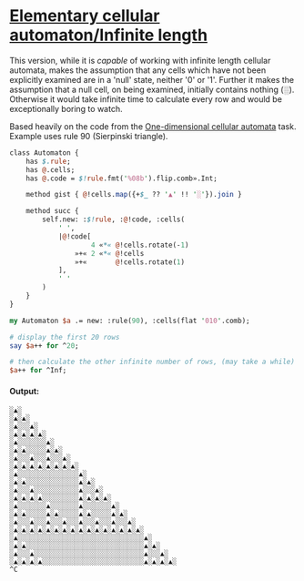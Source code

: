 [1]: https://rosettacode.org/wiki/Elementary_cellular_automaton/Infinite_length

# [Elementary cellular automaton/Infinite length][1]


This version, while it is *capable* of working with infinite length cellular automata,  makes the assumption that any cells which have not been explicitly examined are in a 'null' state, neither '0' or '1'. Further it makes the assumption that a null cell, on being examined, initially contains nothing (░). Otherwise it would take infinite time to calculate every row and would be exceptionally boring to watch.



Based heavily on the code from the [One-dimensional cellular automata](https://rosettacode.org/wiki/One-dimensional_cellular_automata#Raku) task. Example uses rule 90 (Sierpinski triangle).

```perl
class Automaton {
    has $.rule;
    has @.cells;
    has @.code = $!rule.fmt('%08b').flip.comb».Int;

    method gist { @!cells.map({+$_ ?? '▲' !! '░'}).join }

    method succ {
        self.new: :$!rule, :@!code, :cells(
            ' ',
            |@!code[
                    4 «*« @!cells.rotate(-1)
                »+« 2 «*« @!cells
                »+«       @!cells.rotate(1)
            ],
            ' '
        )
    }
}

my Automaton $a .= new: :rule(90), :cells(flat '010'.comb);

# display the first 20 rows
say $a++ for ^20;

# then calculate the other infinite number of rows, (may take a while)
$a++ for ^Inf;
```

#### Output:
```
░▲░
░▲░▲░
░▲░░░▲░
░▲░▲░▲░▲░
░▲░░░░░░░▲░
░▲░▲░░░░░▲░▲░
░▲░░░▲░░░▲░░░▲░
░▲░▲░▲░▲░▲░▲░▲░▲░
░▲░░░░░░░░░░░░░░░▲░
░▲░▲░░░░░░░░░░░░░▲░▲░
░▲░░░▲░░░░░░░░░░░▲░░░▲░
░▲░▲░▲░▲░░░░░░░░░▲░▲░▲░▲░
░▲░░░░░░░▲░░░░░░░▲░░░░░░░▲░
░▲░▲░░░░░▲░▲░░░░░▲░▲░░░░░▲░▲░
░▲░░░▲░░░▲░░░▲░░░▲░░░▲░░░▲░░░▲░
░▲░▲░▲░▲░▲░▲░▲░▲░▲░▲░▲░▲░▲░▲░▲░▲░
░▲░░░░░░░░░░░░░░░░░░░░░░░░░░░░░░░▲░
░▲░▲░░░░░░░░░░░░░░░░░░░░░░░░░░░░░▲░▲░
░▲░░░▲░░░░░░░░░░░░░░░░░░░░░░░░░░░▲░░░▲░
░▲░▲░▲░▲░░░░░░░░░░░░░░░░░░░░░░░░░▲░▲░▲░▲░
^C
```
